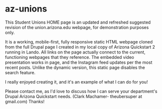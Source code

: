 # az-unions

This Student Unions HOME page is an updated and refreshed suggested revision of the union.arizona.edu webpage, for demonstration purposes only.

It is a working, mobile-first, fully responsive static HTML webpage cloned from the full Drupal page I created in my local copy of Arizona Quickstart 2 running in Lando. All links on the page actually connect to the current, functioning webpages that they reference. The embedded video presentation works in page, and the Instagram feed updates per the most recent posts. Unlike the dynamic version, this static page disables the search feature.

I really enjoyed creating it, and it's an example of what I can do for you!

Please contact me, as I'd love to discuss how I can serve your department's Drupal Arizona Quickstart needs.  (Clark Machamer- theubersuper at gmail.com)  Thanks!

